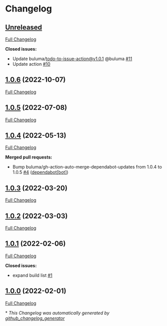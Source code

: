 # Changelog

## [Unreleased](https://github.com/buluma/ansible-role-service/tree/HEAD)

[Full Changelog](https://github.com/buluma/ansible-role-service/compare/1.0.6...HEAD)

**Closed issues:**

- Update buluma/todo-to-issue-action@v1.0.1 @buluma [\#11](https://github.com/buluma/ansible-role-service/issues/11)
- Update action [\#10](https://github.com/buluma/ansible-role-service/issues/10)

## [1.0.6](https://github.com/buluma/ansible-role-service/tree/1.0.6) (2022-10-07)

[Full Changelog](https://github.com/buluma/ansible-role-service/compare/1.0.5...1.0.6)

## [1.0.5](https://github.com/buluma/ansible-role-service/tree/1.0.5) (2022-07-08)

[Full Changelog](https://github.com/buluma/ansible-role-service/compare/1.0.4...1.0.5)

## [1.0.4](https://github.com/buluma/ansible-role-service/tree/1.0.4) (2022-05-13)

[Full Changelog](https://github.com/buluma/ansible-role-service/compare/1.0.3...1.0.4)

**Merged pull requests:**

- Bump buluma/gh-action-auto-merge-dependabot-updates from 1.0.4 to 1.0.5 [\#4](https://github.com/buluma/ansible-role-service/pull/4) ([dependabot[bot]](https://github.com/apps/dependabot))

## [1.0.3](https://github.com/buluma/ansible-role-service/tree/1.0.3) (2022-03-20)

[Full Changelog](https://github.com/buluma/ansible-role-service/compare/1.0.2...1.0.3)

## [1.0.2](https://github.com/buluma/ansible-role-service/tree/1.0.2) (2022-03-03)

[Full Changelog](https://github.com/buluma/ansible-role-service/compare/1.0.1...1.0.2)

## [1.0.1](https://github.com/buluma/ansible-role-service/tree/1.0.1) (2022-02-06)

[Full Changelog](https://github.com/buluma/ansible-role-service/compare/1.0.0...1.0.1)

**Closed issues:**

- expand build list [\#1](https://github.com/buluma/ansible-role-service/issues/1)

## [1.0.0](https://github.com/buluma/ansible-role-service/tree/1.0.0) (2022-02-01)

[Full Changelog](https://github.com/buluma/ansible-role-service/compare/2fa29404f64f3a7ffdf6d20c2d73110eca960718...1.0.0)



\* *This Changelog was automatically generated by [github_changelog_generator](https://github.com/github-changelog-generator/github-changelog-generator)*
